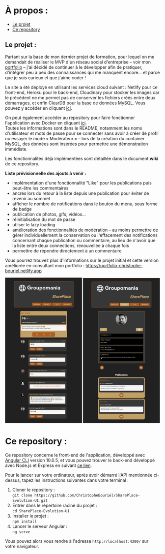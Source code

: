 # À propos :
* [Le projet](#Le-projet)
* [Ce repository](#Ce-repository)


## Le projet :

Partant sur la base de mon dernier projet de formation, pour lequel on me demandait de réaliser le MVP d'un réseau social d'entreprise – voir mon [portfolio](https://portfolio-christophe-bouriel.netlify.app/#projet-5) – j'ai décidé de continuer à le développer afin de pratiquer, d'intégrer peu à peu des connaissances qui me manquent encore... et parce que je suis curieux et que j'aime coder !  

Le site a été déployé en utilisant les services cloud suivant : Netlify pour ce front-end, Heroku pour le back-end, Cloudinary pour stocker les images car le précédent ne me permet pas de conserver les fichiers créés entre deux démarrages, et enfin ClearDB pour la base de données MySQL. Vous pouvez y accéder en cliquant [ici](https://shareplace-evo.netlify.app).

On peut également accéder au repository pour faire fonctionner l'application avec Docker en cliquant [ici](https://github.com/ChristopheBouriel/SharePlace-Evo-Docker).  
Toutes les informations sont dans le README, notamment les noms d'utilisateur et mots de passe pour se connecter sans avoir à créer de profil ou essayer le mode « Modérateur » – lors de la création du container MySQL, des données sont insérées pour permettre une démonstration immédiate.  

Les fonctionnalités déjà implémentées sont détaillée dans le document **wiki** de ce repository.

**Liste prévisionnelle des ajouts à venir :**

* implémentation d'une fonctionnalité "Like" pour les publications puis peut-être les commentaires
* ancres lors du retour à la liste depuis une publication pour éviter de revenir au sommet
* afficher le nombre de notifications dans le bouton du menu, sous forme de badge
* publication de photos, gifs, vidéos...
* réinitialisation du mot de passe
* utliser le lazy loading
* amélioration des fonctionnalités de modération – au moins permettre de gérer individuellement la conservation ou l'effacement des notifications concernant chaque publication ou commentaire, au lieu de n'avoir que la liste entre deux connections, renouvellée à chaque fois
* permettre de répondre directement à un commentaire 

Vous pourrez trouvez plus d'informations sur le projet initial et cette version améliorée en consultant mon portfolio :
https://portfolio-christophe-bouriel.netlify.app  


![Screenshots](./montage-readme-2.png)

# Ce repository :

Ce repository concerne le front-end de l'application, développé avec [Angular CLI](https://github.com/angular/angular-cli) version 10.0.5, et vous pouvez trouver le back-end développé avec Node.js et Express en suivant [ce lien](https://github.com/ChristopheBouriel/SharePlace-Evolution-API.git).  

Pour le lancer sur votre ordinateur, après avoir démarré l'API mentionnée ci-dessus, tapez les instructions suivantes dans votre terminal :
1. Cloner le repository :  
	`git clone https://github.com/ChristopheBouriel/SharePlace-Evolution-UI.git`
2. Entrer dans le répertoire racine du projet :  
	`cd SharePlace-Evolution-UI`
3. Installer le projet :  
    `npm install`
4. Lancer le serveur Angular :  
	`ng serve`

Vous pouvez alors vous rendre à l'adresse `http://localhost:4200/` sur votre navigateur.
